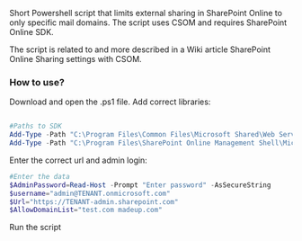 Short Powershell script that limits external sharing in SharePoint Online to only specific mail domains. The script uses CSOM and requires SharePoint Online SDK.

 

The script is related to and more described in a Wiki article SharePoint Online Sharing settings with CSOM.

 

 

### How to use?
Download and open the .ps1 file.
Add correct libraries:
``` PowerShell

#Paths to SDK 
Add-Type -Path "C:\Program Files\Common Files\Microsoft Shared\Web Server Extensions\16\ISAPI\Microsoft.SharePoint.Client.dll" 
Add-Type -Path "C:\Program Files\SharePoint Online Management Shell\Microsoft.Online.SharePoint.PowerShell\Microsoft.Online.SharePoint.Client.Tenant.dll"   
``` 
Enter the correct url and admin login:
 

```PowerShell
#Enter the data 
$AdminPassword=Read-Host -Prompt "Enter password" -AsSecureString 
$username="admin@TENANT.onmicrosoft.com" 
$Url="https://TENANT-admin.sharepoint.com" 
$AllowDomainList="test.com madeup.com" 
``` 
Run the script
 
